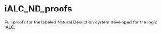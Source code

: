 # iALC_ND_proofs
Full proofs for the labeled Natural Deduction system developed for the logic iALC.
